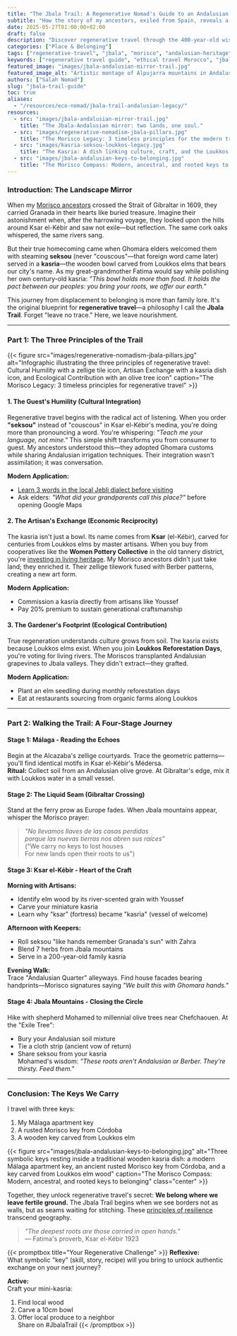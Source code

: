 ```yaml
---
title: "The Jbala Trail: A Regenerative Nomad's Guide to an Andalusian Legacy in Morocco"
subtitle: "How the story of my ancestors, exiled from Spain, reveals a timeless path for ethical travel"
date: 2025-05-27T01:00:00+02:00
draft: false
description: "Discover regenerative travel through the 400-year-old wisdom of Morisco exiles. Learn how to walk the Jbala Trail where cultural humility, artisan exchange and ecological contribution transform tourism."
categories: ["Place & Belonging"]
tags: ["regenerative-travel", "jbala", "morisco", "andalusian-heritage", "cultural-integration", "pillar-content"]
keywords: ["regenerative travel guide", "ethical travel Morocco", "jbala mountains", "ksar el-kebir", "morisco history", "seksou", "kasria"]
featured_image: "images/jbala-andalusian-mirror-trail.jpg"
featured_image_alt: "Artistic montage of Alpujarra mountains in Andalusia merging with Jbala hills in Morocco across Gibraltar Strait"
authors: ["Salah Nomad"]
slug: "jbala-trail-guide"
toc: true
aliases:
  - "/resources/eco-nomad/jbala-trail-andalusian-legacy/"
resources:
  - src: "images/jbala-andalusian-mirror-trail.jpg"
    title: "The Jbala-Andalusian mirror: two lands, one soul."
  - src: "images/regenerative-nomadism-jbala-pillars.jpg"
    title: "The Morisco Legacy: 3 timeless principles for the modern traveler."
  - src: "images/kasria-seksou-loukkos-legacy.jpg"
    title: "The Kasria: A dish linking culture, craft, and the Loukkos river ecosystem."
  - src: "images/jbala-andalusian-keys-to-belonging.jpg"
    title: "The Morisco Compass: Modern, ancestral, and rooted keys to belonging."
---
```


### Introduction: The Landscape Mirror

When my [Morisco ancestors](/stories-wisdom/morisco-compass/) crossed the Strait of Gibraltar in 1609, they carried Granada in their hearts like buried treasure. Imagine their astonishment when, after the harrowing voyage, they looked upon the hills around Ksar el-Kébir and saw not exile—but reflection. The same cork oaks whispered, the same rivers sang. 

But their true homecoming came when Ghomara elders welcomed them with steaming **seksou** (never "couscous"—that foreign word came later) served in a **kasria**—the wooden bowl carved from Loukkos elms that bears our city's name. As my great-grandmother Fatima would say while polishing her own century-old kasria: *"This bowl holds more than food. It holds the pact between our peoples: you bring your roots, we offer our earth."*

This journey from displacement to belonging is more than family lore. It's the original blueprint for **regenerative travel**—a philosophy I call the **Jbala Trail**. Forget "leave no trace." Here, we leave nourishment.

---

### Part 1: The Three Principles of the Trail

{{< figure src="images/regenerative-nomadism-jbala-pillars.jpg" alt="Infographic illustrating the three principles of regenerative travel: Cultural Humility with a zellige tile icon, Artisan Exchange with a kasria dish icon, and Ecological Contribution with an olive tree icon" caption="The Morisco Legacy: 3 timeless principles for regenerative travel" >}}

#### **1. The Guest's Humility (Cultural Integration)**
Regenerative travel begins with the radical act of listening. When you order **"seksou"** instead of "couscous" in Ksar el-Kébir's medina, you're doing more than pronouncing a word. You're whispering: *"Teach me your language, not mine."* This simple shift transforms you from consumer to guest. My ancestors understood this—they adopted Ghomara customs while sharing Andalusian irrigation techniques. Their integration wasn't assimilation; it was conversation.

**Modern Application:**  
- [Learn 3 words in the local Jebli dialect before visiting](/place-belonging/art-of-seeing/)  
- Ask elders: *"What did your grandparents call this place?"* before opening Google Maps  

#### **2. The Artisan's Exchange (Economic Reciprocity)**
The kasria isn't just a bowl. Its name comes from **Ksar** (el-Kébir), carved for centuries from Loukkos elms by master artisans. When you buy from cooperatives like the **Women Pottery Collective** in the old tannery district, you're [investing in living heritage](/stories-wisdom/ghost-of-ritual-hammam/). My Morisco ancestors didn't just take land; they enriched it. Their zellige tilework fused with Berber patterns, creating a new art form.

**Modern Application:**  
- Commission a kasria directly from artisans like Youssef  
- Pay 20% premium to sustain generational craftsmanship  

#### **3. The Gardener's Footprint (Ecological Contribution)**
True regeneration understands culture grows from soil. The kasria exists because Loukkos elms exist. When you join **Loukkos Reforestation Days**, you're voting for living rivers. The Moriscos transplanted Andalusian grapevines to Jbala valleys. They didn't extract—they grafted.

**Modern Application:**  
- Plant an elm seedling during monthly reforestation days  
- Eat at restaurants sourcing from organic farms along Loukkos  

---

### Part 2: Walking the Trail: A Four-Stage Journey

#### **Stage 1: Málaga - Reading the Echoes**
Begin at the Alcazaba's zellige courtyards. Trace the geometric patterns—you'll find identical motifs in Ksar el-Kébir's Médersa.  
**Ritual:** Collect soil from an Andalusian olive grove. At Gibraltar's edge, mix it with Loukkos water in a small vessel.

#### **Stage 2: The Liquid Seam (Gibraltar Crossing)**
Stand at the ferry prow as Europe fades. When Jbala mountains appear, whisper the Morisco prayer:  
> *"No llevamos llaves de las casas perdidas  
> porque las nuevas tierras nos abren sus raíces"*  
> ("We carry no keys to lost houses  
> For new lands open their roots to us")

#### **Stage 3: Ksar el-Kébir - Heart of the Craft**
**Morning with Artisans:**  
- Identify elm wood by its river-scented grain with Youssef  
- Carve your miniature kasria  
- Learn why "ksar" (fortress) became "kasria" (vessel of welcome)  

**Afternoon with Keepers:**  
- Roll seksou "like hands remember Granada's sun" with Zahra  
- Blend 7 herbs from Jbala mountains  
- Serve in a 200-year-old family kasria  

**Evening Walk:**  
Trace "Andalusian Quarter" alleyways. Find house facades bearing handprints—Morisco signatures saying *"We built this with Ghomara hands."*

#### **Stage 4: Jbala Mountains - Closing the Circle**
Hike with shepherd Mohamed to millennial olive trees near Chefchaouen. At the "Exile Tree":  
- Bury your Andalusian soil mixture  
- Tie a cloth strip (ancient vow of return)  
- Share seksou from your kasria  
Mohamed's wisdom: *"These roots aren't Andalusian or Berber. They're thirsty. Feed them."*

---

### Conclusion: The Keys We Carry

I travel with three keys:  
1. My Málaga apartment key  
2. A rusted Morisco key from Córdoba  
3. A wooden key carved from Loukkos elm  

{{< figure src="images/jbala-andalusian-keys-to-belonging.jpg" alt="Three symbolic keys resting inside a traditional wooden kasria dish: a modern Málaga apartment key, an ancient rusted Morisco key from Córdoba, and a key carved from Loukkos elm wood" caption="The Morisco Compass: Modern, ancestral, and rooted keys to belonging" class="center" >}}

Together, they unlock regenerative travel's secret: **We belong where we leave fertile ground.** The Jbala Trail begins when we see borders not as walls, but as seams waiting for stitching. These [principles of resilience](/money-freedom/jbala-resilience-quartet/) transcend geography.

> *"The deepest roots are those carried in open hands."*  
> — Fatima's proverb, Ksar el-Kébir 1923

{{< promptbox title="Your Regenerative Challenge" >}}
**Reflexive:**  
What symbolic "key" (skill, story, recipe) will you bring to unlock authentic exchange on your next journey?

**Active:**  
Craft your mini-kasria:  
1. Find local wood  
2. Carve a 10cm bowl  
3. Offer local produce to a neighbor  
Share on #JbalaTrail
{{< /promptbox >}}